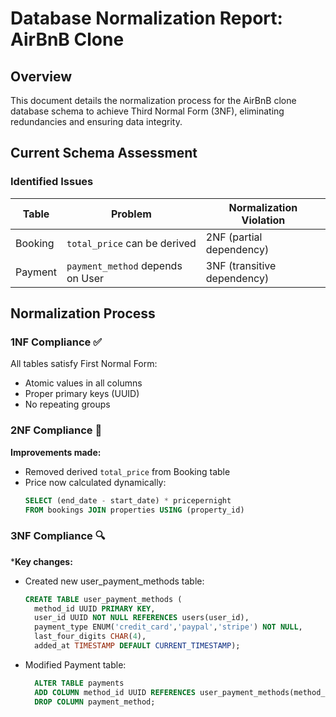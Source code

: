 # Database Normalization Report: AirBnB Clone

## Overview
This document details the normalization process for the AirBnB clone database schema to achieve Third Normal Form (3NF), eliminating redundancies and ensuring data integrity.

## Current Schema Assessment

### Identified Issues
| Table | Problem | Normalization Violation |
|-------|---------|-------------------------|
| Booking | `total_price` can be derived | 2NF (partial dependency) |
| Payment | `payment_method` depends on User | 3NF (transitive dependency) |

## Normalization Process

### 1NF Compliance ✅
All tables satisfy First Normal Form:
- Atomic values in all columns
- Proper primary keys (UUID)
- No repeating groups

### 2NF Compliance 🔧
**Improvements made:**
- Removed derived `total_price` from Booking table
- Price now calculated dynamically:
  ```sql
  SELECT (end_date - start_date) * pricepernight 
  FROM bookings JOIN properties USING (property_id)

### 3NF Compliance 🔍
***Key changes:**

- Created new user_payment_methods table:
  ```sql
  CREATE TABLE user_payment_methods (
    method_id UUID PRIMARY KEY,
    user_id UUID NOT NULL REFERENCES users(user_id),
    payment_type ENUM('credit_card','paypal','stripe') NOT NULL,
    last_four_digits CHAR(4),
    added_at TIMESTAMP DEFAULT CURRENT_TIMESTAMP);

- Modified Payment table:
  ```sql
    ALTER TABLE payments
    ADD COLUMN method_id UUID REFERENCES user_payment_methods(method_id),
    DROP COLUMN payment_method;

